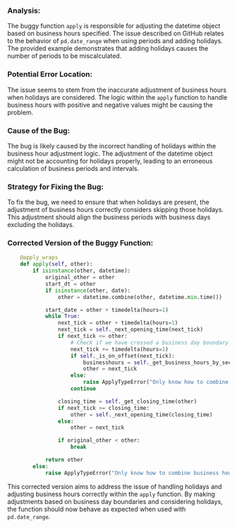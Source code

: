 ### Analysis:
The buggy function `apply` is responsible for adjusting the datetime object based on business hours specified. The issue described on GitHub relates to the behavior of `pd.date_range` when using periods and adding holidays. The provided example demonstrates that adding holidays causes the number of periods to be miscalculated.

### Potential Error Location:
The issue seems to stem from the inaccurate adjustment of business hours when holidays are considered. The logic within the `apply` function to handle business hours with positive and negative values might be causing the problem.

### Cause of the Bug:
The bug is likely caused by the incorrect handling of holidays within the business hour adjustment logic. The adjustment of the datetime object might not be accounting for holidays properly, leading to an erroneous calculation of business periods and intervals.

### Strategy for Fixing the Bug:
To fix the bug, we need to ensure that when holidays are present, the adjustment of business hours correctly considers skipping those holidays. This adjustment should align the business periods with business days excluding the holidays.

### Corrected Version of the Buggy Function:
```python
    @apply_wraps
    def apply(self, other):
        if isinstance(other, datetime):
            original_other = other
            start_dt = other
            if isinstance(other, date):
                other = datetime.combine(other, datetime.min.time())

            start_date = other + timedelta(hours=1)
            while True:
                next_tick = other + timedelta(hours=1)
                next_tick = self._next_opening_time(next_tick)
                if next_tick <= other:
                    # Check if we have crossed a business day boundary
                    next_tick += timedelta(hours=1)
                    if self._is_on_offset(next_tick):
                        businesshours = self._get_business_hours_by_sec(next_tick, next_tick)
                        other = next_tick
                    else:
                        raise ApplyTypeError("Only know how to combine business hour with datetime")
                    continue

                closing_time = self._get_closing_time(other)
                if next_tick >= closing_time:
                    other = self._next_opening_time(closing_time)
                else:
                    other = next_tick

                if original_other < other:
                    break

            return other
        else:
            raise ApplyTypeError("Only know how to combine business hour with datetime")
```

This corrected version aims to address the issue of handling holidays and adjusting business hours correctly within the `apply` function. By making adjustments based on business day boundaries and considering holidays, the function should now behave as expected when used with `pd.date_range`.